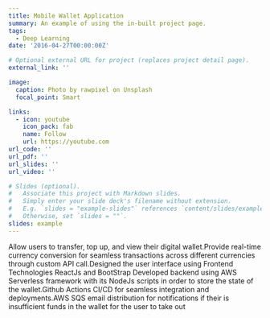 ```yaml
---
title: Mobile Wallet Application
summary: An example of using the in-built project page.
tags:
  - Deep Learning
date: '2016-04-27T00:00:00Z'

# Optional external URL for project (replaces project detail page).
external_link: ''

image:
  caption: Photo by rawpixel on Unsplash
  focal_point: Smart

links:
  - icon: youtube
    icon_pack: fab
    name: Follow
    url: https://youtube.com
url_code: ''
url_pdf: ''
url_slides: ''
url_video: ''

# Slides (optional).
#   Associate this project with Markdown slides.
#   Simply enter your slide deck's filename without extension.
#   E.g. `slides = "example-slides"` references `content/slides/example-slides.md`.
#   Otherwise, set `slides = ""`.
slides: example
---
```

Allow users to transfer, top up, and view their digital wallet.Provide real-time currency conversion for seamless transactions across different currencies through custom API call.Designed the user interface using Frontend Technologies ReactJs and BootStrap Developed backend using AWS Serverless framework with its NodeJs scripts in order to store the state of the wallet.Github Actions CI/CD for seamless integration and deployments.AWS SQS email distribution for notifications if their is insufficient funds in the wallet for the user to take out

